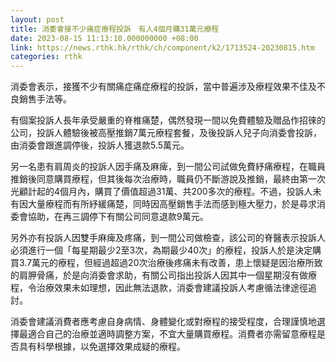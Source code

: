 ```yaml
---
layout: post
title: 消委會接不少痛症療程投訴　有人4個月購31萬元療程
date: 2023-08-15 11:13:10.000000000 +08:00
link: https://news.rthk.hk/rthk/ch/component/k2/1713524-20230815.htm
categories: rthk
---
```


消委會表示，接獲不少有關痛症痛症療程的投訴，當中普遍涉及療程效果不佳及不良銷售手法等。

有個案投訴人長年承受嚴重的脊椎痛楚，偶然發現一間以免費體驗及贈品作招徠的公司，投訴人體驗後被高壓推銷7萬元療程套餐，及後投訴人兒子向消委會投訴，由消委會跟進調停後，投訴人獲退款5.5萬元。

另一名患有肩周炎的投訴人因手痛及麻痺，到一間公司試做免費紓痛療程，在職員推銷後同意購買療程，但其後每次治療時，職員仍不斷游說及推銷，最終由第一次光顧計起的4個月內，購買了價值超過31萬、共200多次的療程。不過，投訴人未有因大量療程而有所紓緩痛楚，同時因高壓銷售手法而感到極大壓力，於是尋求消委會協助，在再三調停下有關公司同意退款9萬元。

另外亦有投訴人因雙手麻痺及疼痛，到一間公司做檢查，該公司的脊醫表示投訴人必須進行一個「每星期最少2至3次，為期最少40次」的療程，投訴人於是決定購買3.7萬元的療程，但經過超過20次治療後疼痛未有改善，患上懷疑是因治療所致的肩胛骨痛，於是向消委會求助，有關公司指出投訴人因其中一個星期沒有做療程，令治療效果未如理想，因此無法退款，消委會建議投訴人考慮循法律途徑追討。

消委會建議消費者應考慮自身病情、身體變化或對療程的接受程度，合理謹慎地選擇最適合自己的治療並適時調整方案，不宜大量購買療程。消費者亦需留意療程是否具有科學根據，以免選擇效果成疑的療程。
